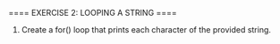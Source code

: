 ==== EXERCISE 2: LOOPING A STRING ====

1. Create a for() loop that prints each character of the provided string.
